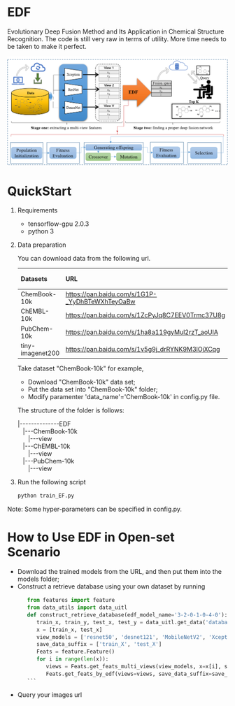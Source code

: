 # EDF
Evolutionary Deep Fusion Method and Its Application in Chemical Structure Recognition.
The code is still very raw in terms of utility. More time needs to be taken to make it perfect.

![The overall framework of EDF](images/model.png)


# QuickStart
1. Requirements
   - tensorflow-gpu  2.0.3
   - python 3
2. Data preparation
   
   You can download data from the following url.
   
   |Datasets  |URL |提取码 |
   |----|----|----|
   |ChemBook-10k     | https://pan.baidu.com/s/1G1P-_YyDhBTeWXhTeyOaBw  | 4fcj  |
   |ChEMBL-10k       | https://pan.baidu.com/s/1ZcPyJq8C7EEV0Trmc37U8g | 69n3 |
   |PubChem-10k      | https://pan.baidu.com/s/1ha8a119gyMul2rzT_aoUlA  | olhr |
   |tiny-imagenet200 | https://pan.baidu.com/s/1v5g9j_drRYNK9M3lOjXCqg  | tacd |
   
   Take dataset "ChemBook-10k" for example,
   
   - Download "ChemBook-10k" data set;
   - Put the data set into "ChemBook-10k" folder;
   - Modify paramenter 'data_name'='ChemBook-10k' in config.py file.
  
   The structure of the folder is follows:
  
     |--------------EDF<br/>
         &nbsp;&nbsp;&nbsp;|---ChemBook-10k<br/>
            &nbsp;&nbsp;&nbsp;&nbsp;&nbsp;&nbsp;|---view<br/>
         &nbsp;&nbsp;&nbsp;|---ChEMBL-10k<br/>
            &nbsp;&nbsp;&nbsp;&nbsp;&nbsp;&nbsp;|---view<br/>
         &nbsp;&nbsp;&nbsp;|---PubChem-10k<br/>
            &nbsp;&nbsp;&nbsp;&nbsp;&nbsp;&nbsp;|---view<br/>
   
  
3. Run the following script

    ```python
    python train_EF.py
    ```

Note: Some hyper-parameters can be specified in config.py.


# How to Use EDF in Open-set Scenario
- Download the trained models from the URL, and then put them into the models folder;
- Construct a retrieve database using your own dataset by running 
   ```python
      from features import feature
      from data_utils import data_uitl
      def construct_retrieve_database(edf_model_name='3-2-0-1-0-4-0'):
         train_x, train_y, test_x, test_y = data_uitl.get_data('database')
         x = [train_x, test_x]
         view_models = ['resnet50', 'desnet121', 'MobileNetV2', 'Xception', 'InceptionV3']
         save_data_suffix = ['train_X', 'test_X']
         Feats = feature.Feature()
         for i in range(len(x)):
            views = Feats.get_feats_multi_views(view_models, x=x[i], save_data_suffix=save_data_suffix[i])
            Feats.get_feats_by_edf(views=views, save_data_suffix=save_data_suffix[i], edf_model_name=edf_model_name)
      ```
- Query your images url 


